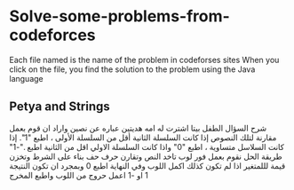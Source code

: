 # Solve-some-problems-from-codeforces
Each file named is the name of the problem in codeforses sites
When you click on the file, you find the solution to the problem using the Java language

## Petya and Strings
شرح السؤال
الطفل بيتا اشترت له امه هديتين عباره عن نصين واراد ان قوم بعمل مقارنة لتلك النصوص إذا كانت السلسلة الثانية أقل من السلسلة الأولى ، اطبع "1". إذا كانت السلاسل متساوية ، اطبع "0" واذا كانت السلسلة الاولي اقل من الثانية اطبع ."-1" 
طريقة الحل 
نقوم بعمل فور لوب تاخد النص وتقارن حرف حف بناء على الشرط وتخزن قيمة لللمتغير
اذا لم تكون كذلك اكمل اللوب وفي النهاية اطبع 0
وبمجرد ان تكون النتيجة 1 او -1 اعمل حروج من اللوب واطبع المخرج 
